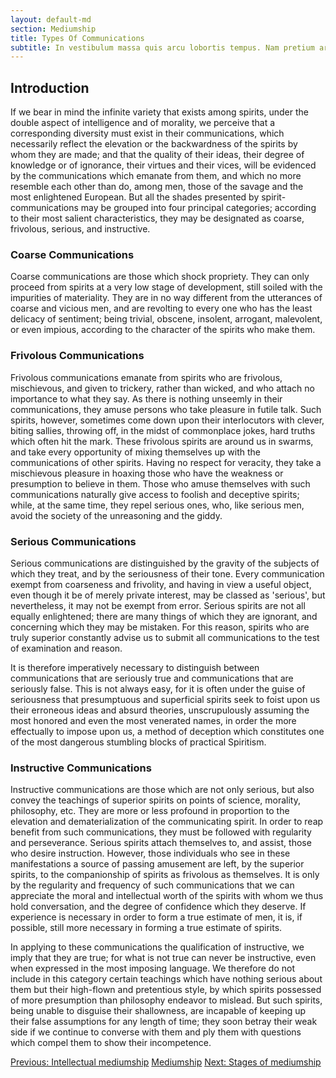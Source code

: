 ```yaml
---
layout: default-md
section: Mediumship
title: Types Of Communications
subtitle: In vestibulum massa quis arcu lobortis tempus. Nam pretium arcu in odio vulputate luctus.
---
```


## Introduction
If we bear in mind the infinite variety that exists among spirits, under the double aspect of intelligence and of morality, we perceive that a corresponding diversity must exist in their communications, which necessarily reflect the elevation or the backwardness of the spirits by whom they are made; and that the quality of their ideas, their degree of knowledge or of ignorance, their virtues and their vices, will be evidenced by the communications which emanate from them, and which no more resemble each other than do, among men, those of the savage and the most enlightened European.  But all the shades presented by spirit-communications may be grouped into four principal categories; according to their most salient characteristics, they may be designated as coarse, frivolous, serious, and instructive. 

### Coarse Communications
Coarse communications are those which shock propriety.  They can only proceed from spirits at a very low stage of development, still soiled with the impurities of materiality.  They are in no way different from the utterances of coarse and vicious men, and are revolting to every one who has the least delicacy of sentiment;  being trivial, obscene, insolent, arrogant, malevolent, or even impious, according to the character of the spirits who make them. 

### Frivolous  Communications
Frivolous communications emanate from spirits who are frivolous, mischievous, and given to trickery, rather than wicked, and who attach no importance to what they say.  As there is nothing unseemly in their communications, they amuse persons who take pleasure in futile talk.  Such spirits, however, sometimes come down upon their interlocutors with clever, biting sallies, throwing off, in the midst of commonplace jokes, hard truths which often hit the mark.  These frivolous spirits are around us in swarms, and take every opportunity of mixing themselves up with the communications of other spirits.  Having no respect for veracity, they take a mischievous pleasure in hoaxing those who have the weakness or presumption to believe in them.  Those who amuse themselves with such communications naturally give access to foolish and deceptive spirits;  while, at the same time, they repel serious ones, who, like serious men, avoid the society of the unreasoning and the giddy. 

### Serious Communications
Serious communications are distinguished by the gravity of the subjects of which they treat, and by the seriousness of their tone.  Every communication exempt from coarseness and frivolity, and having in view a useful object, even though it be of merely private interest, may be classed as 'serious', but nevertheless, it may not be exempt from error.  Serious spirits are not all equally enlightened;  there are many things of which they are ignorant, and concerning which they may be mistaken.  For this reason, spirits who are truly superior constantly advise us to submit all communications to the test of examination and reason.

It is therefore imperatively necessary to distinguish between communications that are seriously true and communications that are seriously false.  This is not always easy, for it is often under the guise of seriousness that presumptuous and superficial spirits seek to foist upon us their erroneous ideas and absurd theories, unscrupulously assuming the most honored and even the most venerated names, in order the more effectually to impose upon us, a method of deception which constitutes one of the most dangerous stumbling blocks of practical Spiritism.

### Instructive Communications
Instructive communications are those which are not only serious, but also convey the teachings of superior spirits on points of science, morality, philosophy, etc.  They are more or less profound in proportion to the elevation and dematerialization of the communicating spirit.  In order to reap benefit from such communications, they must be followed with regularity and perseverance.  Serious spirits attach themselves to, and assist, those who desire instruction.  However, those individuals who see in these manifestations a source of passing amusement are left, by the superior spirits, to the companionship of spirits as frivolous as themselves.  It is only by the regularity and frequency of such communications that we can appreciate the moral and intellectual worth of the spirits with whom we thus hold conversation, and the degree of confidence which they deserve.  If experience is necessary in order to form a true estimate of men, it is, if possible, still more necessary in forming a true estimate of spirits.

In applying to these communications the qualification of instructive, we imply that they are true; for what is not true can never be instructive, even when expressed in the most imposing language.  We therefore do not include in this category certain teachings which have nothing serious about them but their high-flown and pretentious style, by which spirits possessed of more presumption than philosophy endeavor to mislead.  But such spirits, being unable to disguise their shallowness, are incapable of keeping up their false assumptions for any length of time; they soon betray their weak side if we continue to converse with them and ply them with questions which compel them to show their incompetence.  



<a href="intellectual" class="button">Previous: Intellectual mediumship</a>
<a href="./" class="button special">Mediumship</a>
<a href="stages" class="button">Next: Stages of mediumship</a>
